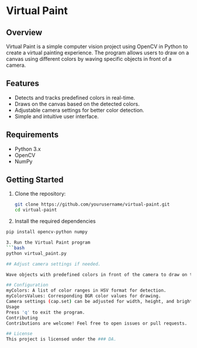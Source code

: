 # Virtual Paint

## Overview

Virtual Paint is a simple computer vision project using OpenCV in Python to create a virtual painting experience. The program allows users to draw on a canvas using different colors by waving specific objects in front of a camera.

## Features

- Detects and tracks predefined colors in real-time.
- Draws on the canvas based on the detected colors.
- Adjustable camera settings for better color detection.
- Simple and intuitive user interface.

## Requirements

- Python 3.x
- OpenCV
- NumPy

## Getting Started

1. Clone the repository:

   ```bash
   git clone https://github.com/yourusername/virtual-paint.git
   cd virtual-paint

2. Install the required dependencies

  ```bash
pip install opencv-python numpy

3. Run the Virtual Paint program
  ```bash
python virtual_paint.py

## Adjust camera settings if needed.

Wave objects with predefined colors in front of the camera to draw on the canvas.

## Configuration
myColors: A list of color ranges in HSV format for detection.
myColorsValues: Corresponding BGR color values for drawing.
Camera settings (cap.set) can be adjusted for width, height, and brightness.
Usage
Press 'q' to exit the program.
Contributing
Contributions are welcome! Feel free to open issues or pull requests.

## License
This project is licensed under the ### DA.

